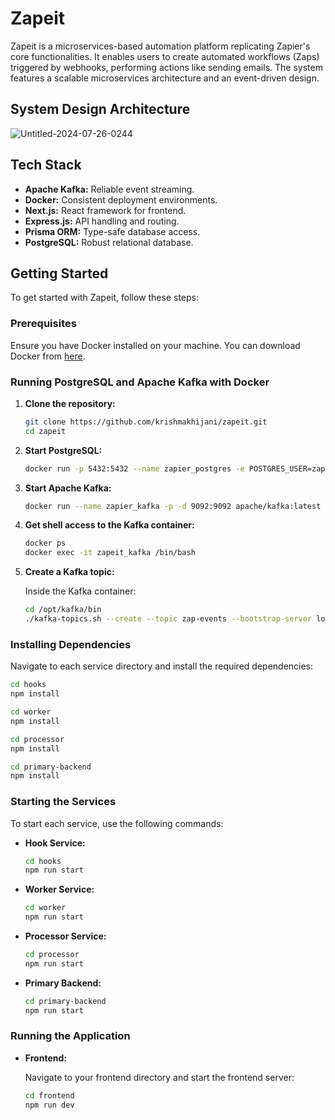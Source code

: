# Zapeit

Zapeit is a microservices-based automation platform replicating Zapier's core functionalities. It enables users to create automated workflows (Zaps) triggered by webhooks, performing actions like sending emails. The system features a scalable microservices architecture and an event-driven design.

## System Design Architecture

![Untitled-2024-07-26-0244](https://github.com/user-attachments/assets/14ac90db-f4ed-41e1-a05d-486943d724f9)



## Tech Stack

- **Apache Kafka:** Reliable event streaming.
- **Docker:** Consistent deployment environments.
- **Next.js:** React framework for frontend.
- **Express.js:** API handling and routing.
- **Prisma ORM:** Type-safe database access.
- **PostgreSQL:** Robust relational database.

## Getting Started

To get started with Zapeit, follow these steps:

### Prerequisites

Ensure you have Docker installed on your machine. You can download Docker from [here](https://www.docker.com/products/docker-desktop).

### Running PostgreSQL and Apache Kafka with Docker

1. **Clone the repository:**

   ```bash
   git clone https://github.com/krishmakhijani/zapeit.git
   cd zapeit
   ```

2. **Start PostgreSQL:**

   ```bash
   docker run -p 5432:5432 --name zapier_postgres -e POSTGRES_USER=zapeit -e POSTGRES_PASSWORD=zapeit -e POSTGRES_DB=zapeit_db postgres:13
   ```

3. **Start Apache Kafka:**

   ```bash
   docker run --name zapier_kafka -p -d 9092:9092 apache/kafka:latest
   ```

4. **Get shell access to the Kafka container:**

   ```bash
   docker ps
   docker exec -it zapeit_kafka /bin/bash
   ```

5. **Create a Kafka topic:**

   Inside the Kafka container:

   ```bash
   cd /opt/kafka/bin
   ./kafka-topics.sh --create --topic zap-events --bootstrap-server localhost:9092
   ```

### Installing Dependencies

Navigate to each service directory and install the required dependencies:

```bash
cd hooks
npm install

cd worker
npm install

cd processor
npm install

cd primary-backend
npm install
```

### Starting the Services

To start each service, use the following commands:

- **Hook Service:**

  ```bash
  cd hooks
  npm run start
  ```

- **Worker Service:**

  ```bash
  cd worker
  npm run start
  ```

- **Processor Service:**

  ```bash
  cd processor
  npm run start
  ```

- **Primary Backend:**

  ```bash
  cd primary-backend
  npm run start
  ```

### Running the Application

- **Frontend:**

  Navigate to your frontend directory and start the frontend server:

  ```bash
  cd frontend
  npm run dev
  ```
